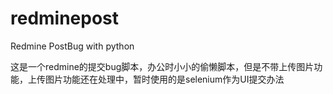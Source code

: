 # redminepost
Redmine PostBug with python 



这是一个redmine的提交bug脚本，办公时小小的偷懒脚本，但是不带上传图片功能，上传图片功能还在处理中，暂时使用的是selenium作为UI提交办法
